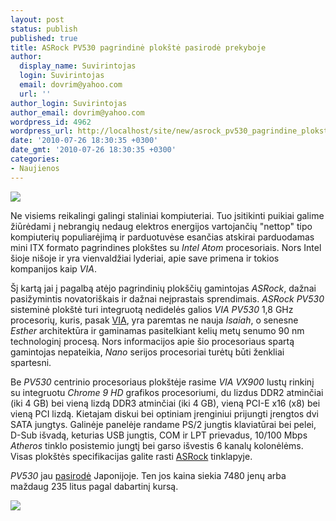 ```yaml
---
layout: post
status: publish
published: true
title: ASRock PV530 pagrindinė plokštė pasirodė prekyboje
author:
  display_name: Suvirintojas
  login: Suvirintojas
  email: dovrim@yahoo.com
  url: ''
author_login: Suvirintojas
author_email: dovrim@yahoo.com
wordpress_id: 4962
wordpress_url: http://localhost/site/new/asrock_pv530_pagrindine_plokste_pasirode_prekyboje/
date: '2010-07-26 18:30:35 +0300'
date_gmt: '2010-07-26 18:30:35 +0300'
categories:
- Naujienos
---
```

<div class="imgright"><img src="http://www.part.lt/img/ddc0b69379ff8bd070fddc2237e7629b1.jpg"  /></div>
<p>Ne visiems reikalingi galingi staliniai kompiuteriai. Tuo įsitikinti puikiai galime žiūrėdami į nebrangių nedaug elektros energijos vartojančių "nettop" tipo kompiuterių populiarėjimą ir parduotuvėse esančias atskirai parduodamas mini ITX formato pagrindines plokštes su <i>Intel Atom</i> procesoriais. Nors Intel šioje nišoje ir yra vienvaldžiai lyderiai, apie save primena ir tokios kompanijos kaip <i>VIA</i>.</p>
<p>Šį kartą jai į pagalbą atėjo pagrindinių plokščių gamintojas <i>ASRock</i>, dažnai pasižymintis novatoriškais ir dažnai neįprastais sprendimais. <i>ASRock PV530</i> sisteminė plokštė turi integruotą nedidelės galios <i>VIA PV530</i> 1,8 GHz procesorių, kuris, pasak <a class="ns" href="http://www.via.com.tw/en/products/processors/pv530/">VIA</a>, yra paremtas ne nauja <i>Isaiah</i>, o senesne <i>Esther</i> architektūra ir gaminamas pasitelkiant kelių metų senumo 90 nm technologinį procesą. Nors informacijos apie šio procesoriaus spartą gamintojas nepateikia, <i>Nano</i> serijos procesoriai turėtų būti ženkliai spartesni.</p>
<p>Be <i>PV530</i> centrinio procesoriaus plokštėje rasime <i>VIA VX900</i> lustų rinkinį su integruotu <i>Chrome 9 HD</i> grafikos procesoriumi, du lizdus DDR2 atminčiai (iki 4 GB) bei vieną lizdą DDR3 atminčiai (iki 4 GB), vieną PCI-E x16 (x8) bei vieną PCI lizdą. Kietajam diskui bei optiniam įrenginiui prijungti įrengtos dvi SATA jungtys. Galinėje panelėje randame PS/2 jungtis klaviatūrai bei pelei, D-Sub išvadą, keturias USB jungtis, COM ir LPT prievadus, 10/100 Mbps <i>Atheros</i> tinklo posistemio jungtį bei garso išvestis 6 kanalų kolonėlėms. Visas plokštės specifikacijas galite rasti <a class="ns" href="http://www.asrock.com/mb/overview.asp?Model=PV530&cat=Specifications">ASRock</a> tinklapyje.</p>
<p><i>PV530</i> jau <a class="ns" href="http://giapytech.com/asrock-pv530-processor-review">pasirodė</a> Japonijoje. Ten jos kaina siekia 7480 jenų arba maždaug 235 litus pagal dabartinį kursą.</p>
<p><img src="http://svarke.technews.lt/PV530.jpg" /></p>
